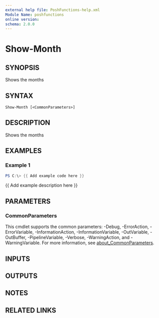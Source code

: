 ```yaml
---
external help file: PoshFunctions-help.xml
Module Name: poshfunctions
online version:
schema: 2.0.0
---
```


# Show-Month

## SYNOPSIS
Shows the months

## SYNTAX

```
Show-Month [<CommonParameters>]
```

## DESCRIPTION
Shows the months

## EXAMPLES

### Example 1
```powershell
PS C:\> {{ Add example code here }}
```

{{ Add example description here }}

## PARAMETERS

### CommonParameters
This cmdlet supports the common parameters: -Debug, -ErrorAction, -ErrorVariable, -InformationAction, -InformationVariable, -OutVariable, -OutBuffer, -PipelineVariable, -Verbose, -WarningAction, and -WarningVariable. For more information, see [about_CommonParameters](http://go.microsoft.com/fwlink/?LinkID=113216).

## INPUTS

## OUTPUTS

## NOTES

## RELATED LINKS
